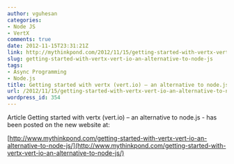 ```yaml
---
author: vguhesan
categories:
- Node JS
- VertX
comments: true
date: 2012-11-15T23:31:21Z
link: http://mythinkpond.com/2012/11/15/getting-started-with-vertx-vert-io-an-alternative-to-node-js/
slug: getting-started-with-vertx-vert-io-an-alternative-to-node-js
tags:
- Async Programming
- Node.js
title: Getting started with vertx (vert.io) – an alternative to node.js
url: /2012/11/15/getting-started-with-vertx-vert-io-an-alternative-to-node-js/
wordpress_id: 354
---
```


Article Getting started with vertx (vert.io) – an alternative to node.js - has been posted on the new website at:

[http://www.mythinkpond.com/getting-started-with-vertx-vert-io-an-alternative-to-node-js/](http://www.mythinkpond.com/getting-started-with-vertx-vert-io-an-alternative-to-node-js/)
